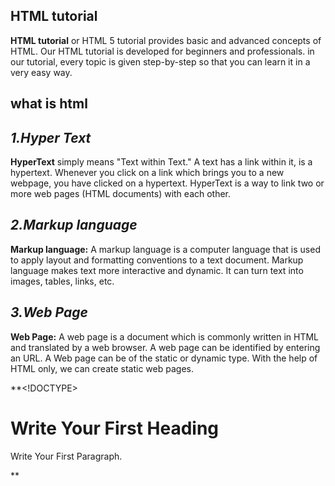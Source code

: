 ## HTML tutorial 
**HTML tutorial** or HTML 5 tutorial provides basic and advanced concepts of HTML. Our HTML tutorial is developed for beginners and professionals.
in our tutorial, every topic is given step-by-step so that you can learn it in a very easy way.

## what is html
## _1.Hyper Text_
**HyperText** simply means "Text within Text." A text has a link within it, is a hypertext. 
Whenever you click on a link which brings you to a new webpage, you have clicked on a hypertext. 
HyperText is a way to link two or more web pages (HTML documents) with each other.

## _2.Markup language_
**Markup language:** A markup language is a computer language that is used to apply layout and formatting conventions to a text document. 
Markup language makes text more interactive and dynamic. It can turn text into images, tables, links, etc.

## _3.Web Page_
**Web Page:** A web page is a document which is commonly written in HTML and translated by a web browser.
A web page can be identified by entering an URL. A Web page can be of the static or dynamic type. With the help of HTML only, we can create static web pages.


**<!DOCTYPE>  
<html>  
<head>  
<title>Web page title</title>  
</head>  
<body>  
<h1>Write Your First Heading</h1>  
<p>Write Your First Paragraph.</p>  
</body>  
</html>
**
